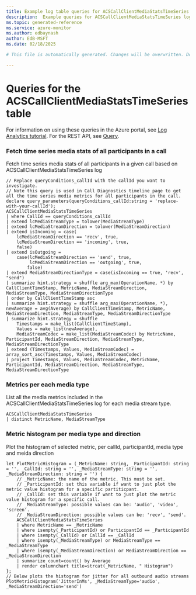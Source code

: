 ```yaml
---
title: Example log table queries for ACSCallClientMediaStatsTimeSeries
description:  Example queries for ACSCallClientMediaStatsTimeSeries log table
ms.topic: generated-reference
ms.service: azure-monitor
ms.author: edbaynash
author: EdB-MSFT
ms.date: 02/18/2025

# This file is automatically generated. Changes will be overwritten. Do not change this file directly. 

---
```


# Queries for the ACSCallClientMediaStatsTimeSeries table

For information on using these queries in the Azure portal, see [Log Analytics tutorial](/azure/azure-monitor/logs/log-analytics-tutorial). For the REST API, see [Query](/rest/api/loganalytics/query).


### Fetch time series media stats of all participants in a call  


Fetch time series media stats of all participants in a given call based on ACSCallClientMediaStatsTimeSeries log  

```query
// Replace queryConditions_callId with the callId you want to investigate.
// Note this query is used in Call Diagnostics timeline page to get all the time series media metrics for all participants in the call.
declare query_parameters(queryConditions_callId:string = 'replace-with-your-callId');
ACSCallClientMediaStatsTimeSeries
| where CallId == queryConditions_callId
| extend lcMediaStreamType = tolower(MediaStreamType)
| extend lcMediaStreamDirection = tolower(MediaStreamDirection)
| extend isIncoming = case(
    lcMediaStreamDirection == 'recv', true,
    lcMediaStreamDirection == 'incoming', true, 
    false)
| extend isOutgoing = 
    case(lcMediaStreamDirection == 'send', true,
         lcMediaStreamDirection == 'outgoing', true,
        false)
| extend MediaStreamDirectionType = case(isIncoming == true, 'recv', "send")
| summarize hint.strategy = shuffle arg_max(OperationName, *) by CallClientTimeStamp, MetricName, MediaStreamDirection, MediaStreamType, MediaStreamDirectionType
| order by CallClientTimeStamp asc
| summarize hint.strategy = shuffle arg_max(OperationName, *), newAverage = avg(Average) by CallClientTimeStamp, MetricName, MediaStreamDirection, MediaStreamType, MediaStreamDirectionType  
| summarize hint.strategy = shuffle
    Timestamps = make_list(CallClientTimeStamp), 
    Values = make_list(newAverage), 
    MediaStreamCodec = make_list(MediaStreamCodec) by MetricName, ParticipantId, MediaStreamDirection, MediaStreamType, MediaStreamDirectionType     
| extend (Timestamps, Values, MediaStreamCodec) = array_sort_asc(Timestamps, Values, MediaStreamCodec)
| project Timestamps, Values, MediaStreamCodec, MetricName, ParticipantId, MediaStreamDirection, MediaStreamType, MediaStreamDirectionType
```



### Metrics per each media type  


List all the media metrics included in the ACSCallClientMediaStatsTimeSeries log for each media stream type.  

```query
ACSCallClientMediaStatsTimeSeries
| distinct MetricName, MediaStreamType
```



### Metric histogram per media type and direction  


Plot the histogram of selected metric, per callId, participantId, media type and meida direction  

```query
let PlotMetricHistogram = (_MetricName: string, _ParticipantId: string = '', _CallId: string = '', _MediaStreamType: string = '', _MediaStreamDirection: string = '') {
    // _MetricName: the name of the metric. This must be set.
    // _ParticipantId: set this variable if want to just plot the metric value histogram for a specific partiticpant.
    // _CallId: set this variable if want to just plot the metric value histogram for a specific call.
    // _MediaStreamType: possible values can be: 'audio', 'video', 'screen'.
    // _MediaStreamDirection: possible values can be: 'recv', 'send'.
    ACSCallClientMediaStatsTimeSeries
    | where MetricName == _MetricName
    | where isempty(_ParticipantId) or ParticipantId == _ParticipantId
    | where isempty(_CallId) or CallId == _CallId
    | where isempty(_MediaStreamType) or MediaStreamType == _MediaStreamType
    | where isempty(_MediaStreamDirection) or MediaStreamDirection == _MediaStreamDirection
    | summarize count=count() by Average
    | render columnchart title=strcat(_MetricName, " Histogram")
};
// Below plots the histogram for jitter for all outbound audio streams
PlotMetricHistogram('JitterInMs', _MediaStreamType='audio', _MediaStreamDirection='send')
```

